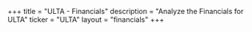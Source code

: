 +++
title = "ULTA - Financials"
description = "Analyze the Financials for ULTA"
ticker = "ULTA"
layout = "financials"
+++

